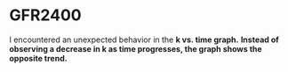 # GFR2400
I encountered an unexpected behavior in the **k vs. time graph.** **Instead of observing a decrease in k as time progresses, the graph shows the opposite trend.** 
